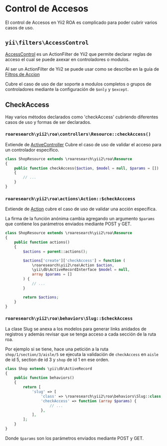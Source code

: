 Control de Accesos
==================

El control de Accesos en Yii2 ROA es complicado para poder cubrir varios casos
de uso.

`yii\filters\AccessControl`
---------------------------

[AccessControl]
es un ActionFilter de Yii2 que permite declarar reglas de acceso el cual se puede
axexar en controladores o modulos.

Al ser un ActionFilter de Yii2 se puede usar como se describe en la guía de
[Filtros de Accion](action-filters.md)

Cubre el caso de uso de dar soporte a modulos completos o grupos de
controladores mediante la configuración de `$only` y `$except`.

CheckAccess
-----------

Hay varios métodos declarados como 'checkAccess' cubriendo diferentes casos de
uso y formas de ser declarados.

### `roaresearch\yii2\roa\controllers\Resource::checkAccess()`

Extiende de
[ActiveController]
Cubre el caso de uso de validar el acceso para un controlador específico.

```php
class ShopResource extends \roaresearch\yii2\roa\Resource
{
    public function checkAccess($action, $model = null, $params = [])
    {
        // ...
    }
}
```

### `roaresearch\yii2\roa\actions\Action::$checkAcccess`

Extiende de [Action] cubre el caso de uso de validar una acción
específica.

La firma de la función anónima cambia agregando un argumento `$params` que
contiene los parámetros enviados mediante POST y GET.


```php
class ShopResource extends \roaresearch\yii2\roa\Resource
{
    public function actions()
    {
        $actions = parent::actions();

        $actions['create']['checkAccess'] = function (
            \roaresearch\yii2\roa\Action $action,
            \yii\db\ActiveRecordInterface $model = null,
            array $params = []
        ) {
            // ...
        }

        return $actions;
    }
}
```

### `roaresearch\yii2\roa\behaviors\Slug::$checkAccess`

La clase Slug se anexa a los modelos  para generar links anidados de registros
y además revisar que se tenga acceso a cada sección de la ruta roa.

Por ejemplo si se tiene, hace una petición a la ruta `shop/1/section/3/aisle/5`
se ejecuta la validación de `checkAccess` en `aisle` de id 5, section de id 3
y `shop` de id 1 en ese orden.

```php
class Shop extends \yii\db\ActiveRecord
{
    public function behaviors()
    {
        return [
            'slug' => [
                'class' => \roaresearch\yii2\roa\behaviors\Slug::class,
                'checkAccess' => function (array $params) {
                    // ...
                },
            ],
        ];
    }
}
```

Donde `$params` son los parámetros enviados mediante POST y GET.

[AccessControl]: https://www.yiiframework.com/doc/api/2.0/yii-filters-accesscontrol
[ActiveController]: https://www.yiiframework.com/doc/api/2.0/yii-rest-activecontroller
[Action]: https://www.yiiframework.com/doc/api/2.0/yii-rest-action
